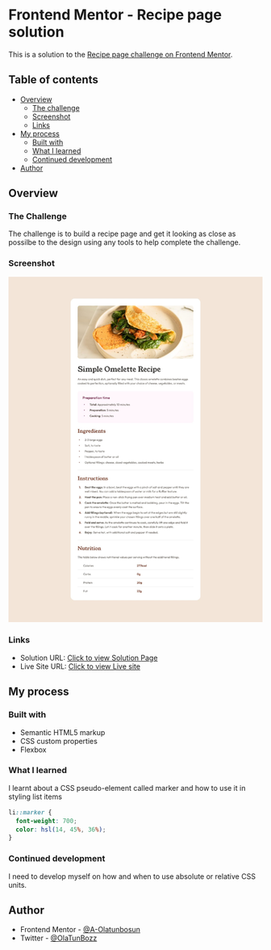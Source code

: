 # Frontend Mentor - Recipe page solution

This is a solution to the [Recipe page challenge on Frontend Mentor](https://www.frontendmentor.io/challenges/recipe-page-KiTsR8QQKm).

## Table of contents

- [Overview](#overview)
  - [The challenge](#the-challenge)
  - [Screenshot](#screenshot)
  - [Links](#links)
- [My process](#my-process)
  - [Built with](#built-with)
  - [What I learned](#what-i-learned)
  - [Continued development](#continued-development)
- [Author](#author)

## Overview

### The Challenge

The challenge is to build a recipe page and get it looking as close as possilbe to the design using any tools to help complete the challenge.

### Screenshot

![](./design/desktop-design.jpg)

### Links

- Solution URL: [Click to view Solution Page](https://www.frontendmentor.io/solutions/responsive-recipepage-using-html-and-css-wkBcVsixP2)
- Live Site URL: [Click to view Live site](https://silver-entremet-99d9bf.netlify.app/)

## My process

### Built with

- Semantic HTML5 markup
- CSS custom properties
- Flexbox

### What I learned

I learnt about a CSS pseudo-element called marker and how to use it in styling list items

```css
li::marker {
  font-weight: 700;
  color: hsl(14, 45%, 36%);
}
```

### Continued development

I need to develop myself on how and when to use absolute or relative CSS units.

## Author

- Frontend Mentor - [@A-Olatunbosun](https://www.frontendmentor.io/profile/A-Olatunbosun)
- Twitter - [@OlaTunBozz](https://twitter.com/OlaTunBozz)
